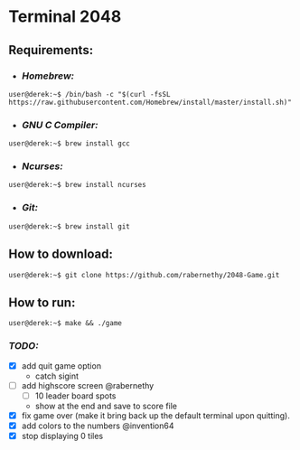 # Terminal 2048
## **Requirements:**
- ### ***Homebrew:*** 
```console
user@derek:~$ /bin/bash -c "$(curl -fsSL https://raw.githubusercontent.com/Homebrew/install/master/install.sh)"
``` 
 - ### ***GNU C Compiler:***
```console
user@derek:~$ brew install gcc
```
- ### ***Ncurses:***
```console
user@derek:~$ brew install ncurses
```
- ### ***Git:***
```console
user@derek:~$ brew install git
```
## **How to download:**
```console
user@derek:~$ git clone https://github.com/rabernethy/2048-Game.git
```

## **How to run:**
```console
user@derek:~$ make && ./game
```
 
### ***TODO:***
 - [x] add quit game option
    - catch sigint
 - [ ] add highscore screen @rabernethy
    - [ ] 10 leader board spots
    - show at the end and save to score file
 - [x] fix game over (make it bring back up the default terminal upon quitting).
 - [x] add colors to the numbers @invention64
 - [x] stop displaying 0 tiles